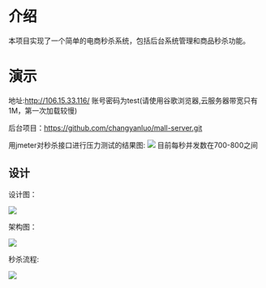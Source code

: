 # 介绍

本项目实现了一个简单的电商秒杀系统，包括后台系统管理和商品秒杀功能。

# 演示
地址:http://106.15.33.116/  账号密码为test(请使用谷歌浏览器,云服务器带宽只有1M，第一次加载较慢)

后台项目：https://github.com/changyanluo/mall-server.git


用jmeter对秒杀接口进行压力测试的结果图:
<img src="http://39.100.129.68/pictures/flash-test.jpg" /> 
目前每秒并发数在700-800之间

## 设计
设计图：

<img src="http://39.100.129.68/pictures/system-design.png" /> 

架构图：

<img src="http://39.100.129.68/pictures/flash-framework.png" /> 

秒杀流程:

<img src="http://39.100.129.68/pictures/flash-flow.png" /> 



